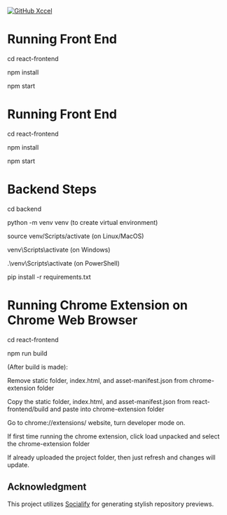 [![GitHub Xccel][xccel-image]][xccel-edit-link]

[xccel-image]: https://socialify.git.ci/Jawlt/xccel/image?custom_description=%F0%9F%A5%89+Hackville+2025%0A&description=1&font=Inter&forks=1&issues=1&language=1&logo=https%3A%2F%2Fhackville.s3.us-east-1.amazonaws.com%2Fhacklogo.png&name=1&pattern=Circuit+Board&pulls=1&stargazers=1&theme=Light
[xccel-edit-link]: https://socialify.git.ci/Jawlt/xccel?custom_description=%F0%9F%A5%89%20Hackville%202025%0A&description=1&font=Inter&forks=1&issues=1&language=1&logo=https%3A%2F%2Fhackville.s3.us-east-1.amazonaws.com%2Fhacklogo.png&name=1&pattern=Circuit%20Board&pulls=1&stargazers=1&theme=Light

# Running Front End

cd react-frontend

npm install

npm start


# Running Front End

cd react-frontend

npm install

npm start


# Backend Steps

cd backend

python -m venv venv (to create virtual environment)

source venv/Scripts/activate (on Linux/MacOS)

venv\Scripts\activate (on Windows)

.\venv\Scripts\activate (on PowerShell)

pip install -r requirements.txt


# Running Chrome Extension on Chrome Web Browser

cd react-frontend

npm run build

(After build is made):

Remove static folder, index.html, and asset-manifest.json from chrome-extension folder

Copy the static folder, index.html, and asset-manifest.json from react-frontend/build and paste into chrome-extension folder

Go to chrome://extensions/ website, turn developer mode on.

If first time running the chrome extension, click load unpacked and select the chrome-extension folder

If already uploaded the project folder, then just refresh and changes will update.


## Acknowledgment

This project utilizes [Socialify](https://socialify.git.ci/) for generating stylish repository previews.
